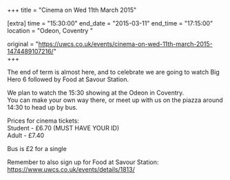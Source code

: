 +++
title = "Cinema on Wed 11th March 2015"

[extra]
time = "15:30:00"
end_date = "2015-03-11"
end_time = "17:15:00"
location = "Odeon, Coventry "

original = "https://uwcs.co.uk/events/cinema-on-wed-11th-march-2015-1474489107216/"    
+++

The end of term is almost here, and to celebrate we are going to watch Big Hero 6 followed by Food at Savour Station.

We plan to watch the 15:30 showing at the Odeon in Coventry.  
You can make your own way there, or meet up with us on the piazza around 14:30 to head up by bus.

Prices for cinema tickets:  
Student - £6.70 (MUST HAVE YOUR ID)  
Adult - £7.40

Bus is £2 for a single

Remember to also sign up for Food at Savour Station: https://www.uwcs.co.uk/events/details/1813/

